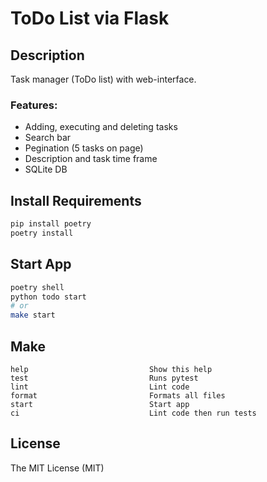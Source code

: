 # ToDo List via Flask

## Description
Task manager (ToDo list) with web-interface.
### Features:
- Adding, executing and deleting tasks
- Search bar
- Pegination (5 tasks on page)
- Description and task time frame
- SQLite DB


## Install Requirements
```bash
pip install poetry
poetry install
```

## Start App
```bash
poetry shell
python todo start
# or
make start
```

## Make
```
help                           Show this help
test                           Runs pytest
lint                           Lint code
format                         Formats all files
start                          Start app
ci                             Lint code then run tests
```

## License
The MIT License (MIT)